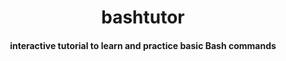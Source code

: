 <h1 align="center">bashtutor</h1>

<h4 align="center">interactive tutorial to learn and practice basic Bash commands</h4>